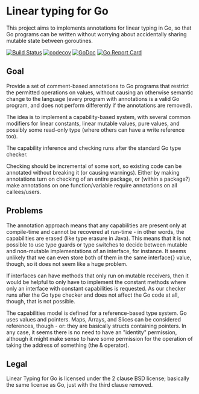 # Linear typing for Go

This project aims to implements annotations for linear typing in Go, so that
Go programs can be written without worrying about accidentally sharing mutable
state between goroutines.

[![Build Status](https://travis-ci.org/julian-klode/lingolang.svg?branch=master)](https://travis-ci.org/julian-klode/lingolang)
[![codecov](https://codecov.io/gh/julian-klode/lingolang/branch/master/graph/badge.svg)](https://codecov.io/gh/julian-klode/lingolang)
[![GoDoc](https://godoc.org/github.com/julian-klode/lingolang?status.svg)](http://godoc.org/github.com/julian-klode/lingolang)
[![Go Report Card](https://goreportcard.com/badge/github.com/julian-klode/lingolang)](https://goreportcard.com/report/github.com/julian-klode/lingolang)

## Goal

Provide a set of comment-based annotations to Go programs that restrict the
permitted operations on values, without causing an otherwise semantic change
to the language (every program with annotations is a valid Go program, and
does not perform differently if the annotations are removed).

The idea is to implement a capability-based system, with several common
modifiers for linear constants, linear mutable values, pure values, and
possibly some read-only type (where others can have a write reference too).

The capability inference and checking runs after the standard Go type checker.

Checking should be incremental of some sort, so existing code can be annotated
without breaking it (or causing warnings). Either by making annotations turn on
checking of an entire package, or (within a package?) make annotations on one
function/variable require annotations on all callees/users.

## Problems

The annotation approach means that any capabilities are present only at
compile-time and cannot be recovered at run-time - in other words, the
capabilities are erased (like type erasure in Java). This means that it
is not possible to use type guards or type switches to decide between mutable
and non-mutable implementations of an interface, for instance. It seems unlikely
that we can even store both of them in the same interface{} value, though, so
it does not seem like a huge problem.

If interfaces can have methods that only run on mutable receivers, then it
would be helpful to only have to implement the constant methods where only
an interface with constant capabilities is requested. As our checker runs after
the Go type checker and does not affect the Go code at all, though, that is
not possible.

The capabilities model is defined for a reference-based type system. Go uses
values and pointers. Maps, Arrays, and Slices can be considered references,
though - or: they are basically structs containing pointers. In any case, it
seems there is no need to have an "identity" permission, although it might
make sense to have some permission for the operation of taking the address of
something (the & operator).

## Legal
Linear Typing for Go is licensed under the 2 clause BSD license; basically the
same license as Go, just with the third clause removed.
